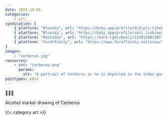 ```yaml
---
date: 2021-10-01
categories:
    - art
syndication: [
    { platform: "Bluesky", url: "https://bsky.app/profile/did:plc:tjkokzqdnfzzlaxdjjzzzi5b/post/3k55eafq5pf2g", hidden: true },
    { platform: "Bluesky", url: "https://bsky.app/profile/vali.link/post/3k55eafq5pf2g" },
    { platform: "Mastodon", url: "https://bark.lgbt/@vali/113012481397768047" },
    { platform: "Furaffinity", url: "https://www.furaffinity.net/view/58668967/" }
]
images:
    - "cerberus.jpg"
resources:
    - src: "cerberus.png"
      params:
        alt: "A portrait of Cerberus as he is depicted in the video game Hades. Done with alcohol markers. He has red fur, blue eyes, green noses and yellow tongues with orange highlights. All three heads are looking left. The one in the background is in full profile and for most part, only the silhouette is visible, except for the blue eyes and some highlights on the muzzle, forehead, ear and collar. The head in the foreground has the same kind of collar. A brown one featuring a skull as a dog tag."
posttypes: post
---
```

🐶🐶🐶

Alcohol marker drawing of Cerberus

{{< category art >}}
